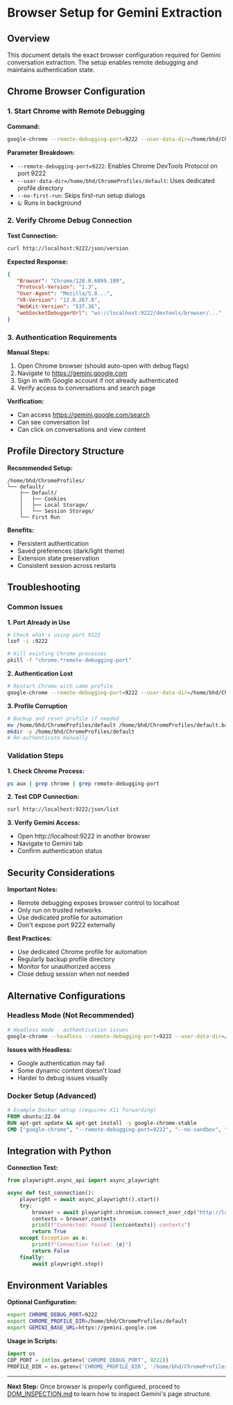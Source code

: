 # Browser Setup for Gemini Extraction

## Overview

This document details the exact browser configuration required for Gemini conversation extraction. The setup enables remote debugging and maintains authentication state.

## Chrome Browser Configuration

### 1. Start Chrome with Remote Debugging

**Command:**
```bash
google-chrome --remote-debugging-port=9222 --user-data-dir=/home/bhd/ChromeProfiles/default --no-first-run &
```

**Parameter Breakdown:**
- `--remote-debugging-port=9222`: Enables Chrome DevTools Protocol on port 9222
- `--user-data-dir=/home/bhd/ChromeProfiles/default`: Uses dedicated profile directory
- `--no-first-run`: Skips first-run setup dialogs
- `&`: Runs in background

### 2. Verify Chrome Debug Connection

**Test Connection:**
```bash
curl http://localhost:9222/json/version
```

**Expected Response:**
```json
{
   "Browser": "Chrome/120.0.6099.109",
   "Protocol-Version": "1.3",
   "User-Agent": "Mozilla/5.0...",
   "V8-Version": "12.0.267.8",
   "WebKit-Version": "537.36",
   "webSocketDebuggerUrl": "ws://localhost:9222/devtools/browser/..."
}
```

### 3. Authentication Requirements

**Manual Steps:**
1. Open Chrome browser (should auto-open with debug flags)
2. Navigate to https://gemini.google.com
3. Sign in with Google account if not already authenticated
4. Verify access to conversations and search page

**Verification:**
- Can access https://gemini.google.com/search
- Can see conversation list
- Can click on conversations and view content

## Profile Directory Structure

**Recommended Setup:**
```
/home/bhd/ChromeProfiles/
└── default/
    ├── Default/
    │   ├── Cookies
    │   ├── Local Storage/
    │   └── Session Storage/
    └── First Run
```

**Benefits:**
- Persistent authentication
- Saved preferences (dark/light theme)
- Extension state preservation
- Consistent session across restarts

## Troubleshooting

### Common Issues

**1. Port Already in Use**
```bash
# Check what's using port 9222
lsof -i :9222

# Kill existing Chrome processes
pkill -f "chrome.*remote-debugging-port"
```

**2. Authentication Lost**
```bash
# Restart Chrome with same profile
google-chrome --remote-debugging-port=9222 --user-data-dir=/home/bhd/ChromeProfiles/default --no-first-run &
```

**3. Profile Corruption**
```bash
# Backup and reset profile if needed
mv /home/bhd/ChromeProfiles/default /home/bhd/ChromeProfiles/default.bak
mkdir -p /home/bhd/ChromeProfiles/default
# Re-authenticate manually
```

### Validation Steps

**1. Check Chrome Process:**
```bash
ps aux | grep chrome | grep remote-debugging-port
```

**2. Test CDP Connection:**
```bash
curl http://localhost:9222/json/list
```

**3. Verify Gemini Access:**
- Open http://localhost:9222 in another browser
- Navigate to Gemini tab
- Confirm authentication status

## Security Considerations

**Important Notes:**
- Remote debugging exposes browser control to localhost
- Only run on trusted networks
- Use dedicated profile for automation
- Don't expose port 9222 externally

**Best Practices:**
- Use dedicated Chrome profile for automation
- Regularly backup profile directory
- Monitor for unauthorized access
- Close debug session when not needed

## Alternative Configurations

### Headless Mode (Not Recommended)
```bash
# Headless mode - authentication issues
google-chrome --headless --remote-debugging-port=9222 --user-data-dir=/home/bhd/ChromeProfiles/default
```

**Issues with Headless:**
- Google authentication may fail
- Some dynamic content doesn't load
- Harder to debug issues visually

### Docker Setup (Advanced)
```dockerfile
# Example Docker setup (requires X11 forwarding)
FROM ubuntu:22.04
RUN apt-get update && apt-get install -y google-chrome-stable
CMD ["google-chrome", "--remote-debugging-port=9222", "--no-sandbox", "--disable-dev-shm-usage"]
```

## Integration with Python

**Connection Test:**
```python
from playwright.async_api import async_playwright

async def test_connection():
    playwright = await async_playwright().start()
    try:
        browser = await playwright.chromium.connect_over_cdp("http://localhost:9222")
        contexts = browser.contexts
        print(f"Connected! Found {len(contexts)} contexts")
        return True
    except Exception as e:
        print(f"Connection failed: {e}")
        return False
    finally:
        await playwright.stop()
```

## Environment Variables

**Optional Configuration:**
```bash
export CHROME_DEBUG_PORT=9222
export CHROME_PROFILE_DIR=/home/bhd/ChromeProfiles/default
export GEMINI_BASE_URL=https://gemini.google.com
```

**Usage in Scripts:**
```python
import os
CDP_PORT = int(os.getenv('CHROME_DEBUG_PORT', 9222))
PROFILE_DIR = os.getenv('CHROME_PROFILE_DIR', '/home/bhd/ChromeProfiles/default')
```

---

**Next Step:** Once browser is properly configured, proceed to [DOM_INSPECTION.md](DOM_INSPECTION.md) to learn how to inspect Gemini's page structure.
